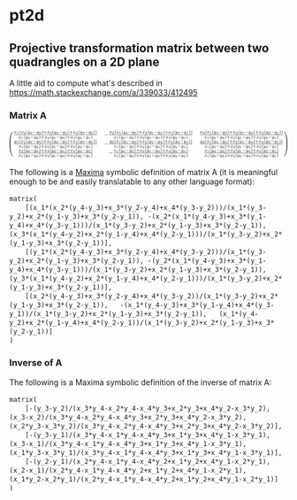 # pt2d
## Projective transformation matrix between two quadrangles on a 2D plane

A little aid to compute what's described in https://math.stackexchange.com/a/339033/412495

### Matrix A

![Matrix A or B.](https://github.com/nopria/pt2d/blob/master/AB.png)

The following is a [Maxima](http://maxima.sourceforge.net/) symbolic definition of matrix A (it is meaningful enough to be and easily translatable to any other language format):

    matrix(
		[(x_1*(x_2*(y_4-y_3)+x_3*(y_2-y_4)+x_4*(y_3-y_2)))/(x_1*(y_3-y_2)+x_2*(y_1-y_3)+x_3*(y_2-y_1)),	-(x_2*(x_1*(y_4-y_3)+x_3*(y_1-y_4)+x_4*(y_3-y_1)))/(x_1*(y_3-y_2)+x_2*(y_1-y_3)+x_3*(y_2-y_1)),	(x_3*(x_1*(y_4-y_2)+x_2*(y_1-y_4)+x_4*(y_2-y_1)))/(x_1*(y_3-y_2)+x_2*(y_1-y_3)+x_3*(y_2-y_1))],
		[(y_1*(x_2*(y_4-y_3)+x_3*(y_2-y_4)+x_4*(y_3-y_2)))/(x_1*(y_3-y_2)+x_2*(y_1-y_3)+x_3*(y_2-y_1)),	-(y_2*(x_1*(y_4-y_3)+x_3*(y_1-y_4)+x_4*(y_3-y_1)))/(x_1*(y_3-y_2)+x_2*(y_1-y_3)+x_3*(y_2-y_1)),	(y_3*(x_1*(y_4-y_2)+x_2*(y_1-y_4)+x_4*(y_2-y_1)))/(x_1*(y_3-y_2)+x_2*(y_1-y_3)+x_3*(y_2-y_1))],
		[(x_2*(y_4-y_3)+x_3*(y_2-y_4)+x_4*(y_3-y_2))/(x_1*(y_3-y_2)+x_2*(y_1-y_3)+x_3*(y_2-y_1)),	-(x_1*(y_4-y_3)+x_3*(y_1-y_4)+x_4*(y_3-y_1))/(x_1*(y_3-y_2)+x_2*(y_1-y_3)+x_3*(y_2-y_1)),	(x_1*(y_4-y_2)+x_2*(y_1-y_4)+x_4*(y_2-y_1))/(x_1*(y_3-y_2)+x_2*(y_1-y_3)+x_3*(y_2-y_1))]
	)
  
### Inverse of A 
The following is a Maxima symbolic definition of the inverse of matrix A:

    matrix(
		[-(y_3-y_2)/(x_3*y_4-x_2*y_4-x_4*y_3+x_2*y_3+x_4*y_2-x_3*y_2),	(x_3-x_2)/(x_3*y_4-x_2*y_4-x_4*y_3+x_2*y_3+x_4*y_2-x_3*y_2),	(x_2*y_3-x_3*y_2)/(x_3*y_4-x_2*y_4-x_4*y_3+x_2*y_3+x_4*y_2-x_3*y_2)],
		[-(y_3-y_1)/(x_3*y_4-x_1*y_4-x_4*y_3+x_1*y_3+x_4*y_1-x_3*y_1),	(x_3-x_1)/(x_3*y_4-x_1*y_4-x_4*y_3+x_1*y_3+x_4*y_1-x_3*y_1),	(x_1*y_3-x_3*y_1)/(x_3*y_4-x_1*y_4-x_4*y_3+x_1*y_3+x_4*y_1-x_3*y_1)],
		[-(y_2-y_1)/(x_2*y_4-x_1*y_4-x_4*y_2+x_1*y_2+x_4*y_1-x_2*y_1),	(x_2-x_1)/(x_2*y_4-x_1*y_4-x_4*y_2+x_1*y_2+x_4*y_1-x_2*y_1),	(x_1*y_2-x_2*y_1)/(x_2*y_4-x_1*y_4-x_4*y_2+x_1*y_2+x_4*y_1-x_2*y_1)]
	)
